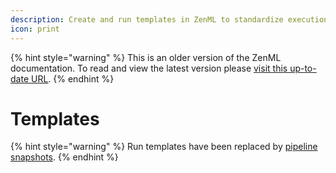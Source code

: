 ```yaml
---
description: Create and run templates in ZenML to standardize execution.
icon: print
---
```


{% hint style="warning" %}
This is an older version of the ZenML documentation. To read and view the latest version please [visit this up-to-date URL](https://docs.zenml.io).
{% endhint %}


# Templates

{% hint style="warning" %}
Run templates have been replaced by [pipeline snapshots](../snapshots/snapshots.md).
{% endhint %}
